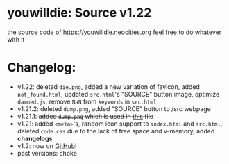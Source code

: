 # youwilldie: Source v1.22
the sоurce code of https://youwilldie.neocities.org feel free to do whatever with it
# Changelog:
 * v1.22: deleted `die.png`, added a new variation of favicon, added `not_found.html`, updated `src.html`'s "SOURCE" button image, optimize `damned.js`, remove `NaN` from `keywords` in `src.html`
 * v1.21.2: deleted `dump.png`, added "SOURCE" button to /src webpage
 * v1.21.1: ~~added `dump.png` which is used in <a href="https://github.com/YOUWILLDIE666/YOUWILLDIE666/blob/main/README.md">this</a> file~~
 * v1.21: added `<meta>`'s, random icon support to `index.html` and `src.html`, deleted `code.css` due to the lack of free space and v-memory, added **changelogs**
 * v1.2: now on <a href="https://github.com/topics/how-to-die">GitHub</a>!
 * past versions: choke
